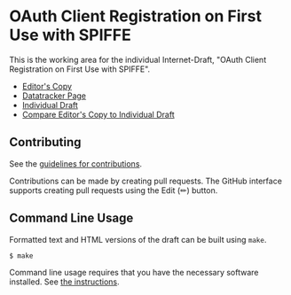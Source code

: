 <!-- regenerate: on (set to off if you edit this file) -->

# OAuth Client Registration on First Use with SPIFFE

This is the working area for the individual Internet-Draft, "OAuth Client Registration on First Use with SPIFFE".

* [Editor's Copy](https://PieterKas.github.io/OAuth-and-SPIFFE/#go.draft-kasselman-oauth_spiffe.html)
* [Datatracker Page](https://datatracker.ietf.org/doc/draft-kasselman-oauth_spiffe)
* [Individual Draft](https://datatracker.ietf.org/doc/html/draft-kasselman-oauth_spiffe)
* [Compare Editor's Copy to Individual Draft](https://PieterKas.github.io/OAuth-and-SPIFFE/#go.draft-kasselman-oauth_spiffe.diff)


## Contributing

See the
[guidelines for contributions](https://github.com/PieterKas/OAuth-and-SPIFFE/blob/main/CONTRIBUTING.md).

Contributions can be made by creating pull requests.
The GitHub interface supports creating pull requests using the Edit (✏) button.


## Command Line Usage

Formatted text and HTML versions of the draft can be built using `make`.

```sh
$ make
```

Command line usage requires that you have the necessary software installed.  See
[the instructions](https://github.com/martinthomson/i-d-template/blob/main/doc/SETUP.md).

